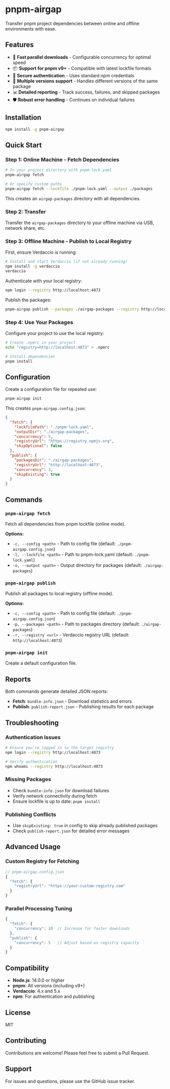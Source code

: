 # pnpm-airgap

Transfer pnpm project dependencies between online and offline environments with ease.

## Features

- 🚀 **Fast parallel downloads** - Configurable concurrency for optimal speed
- 📦 **Support for pnpm v9+** - Compatible with latest lockfile formats
- 🔐 **Secure authentication** - Uses standard npm credentials
- 🎯 **Multiple versions support** - Handles different versions of the same package
- 📊 **Detailed reporting** - Track success, failures, and skipped packages
- 🛡️ **Robust error handling** - Continues on individual failures

## Installation

```bash
npm install -g pnpm-airgap
```

## Quick Start

### Step 1: Online Machine - Fetch Dependencies

```bash
# In your project directory with pnpm-lock.yaml
pnpm-airgap fetch

# Or specify custom paths
pnpm-airgap fetch --lockfile ./pnpm-lock.yaml --output ./packages
```

This creates an `airgap-packages` directory with all dependencies.

### Step 2: Transfer

Transfer the `airgap-packages` directory to your offline machine via USB, network share, etc.

### Step 3: Offline Machine - Publish to Local Registry

First, ensure Verdaccio is running:
```bash
# Install and start Verdaccio (if not already running)
npm install -g verdaccio
verdaccio
```

Authenticate with your local registry:
```bash
npm login --registry http://localhost:4873
```

Publish the packages:
```bash
pnpm-airgap publish --packages ./airgap-packages --registry http://localhost:4873
```

### Step 4: Use Your Packages

Configure your project to use the local registry:
```bash
# Create .npmrc in your project
echo "registry=http://localhost:4873" > .npmrc

# Install dependencies
pnpm install
```

## Configuration

Create a configuration file for repeated use:

```bash
pnpm-airgap init
```

This creates `pnpm-airgap.config.json`:

```json
{
  "fetch": {
    "lockfilePath": "./pnpm-lock.yaml",
    "outputDir": "./airgap-packages",
    "concurrency": 5,
    "registryUrl": "https://registry.npmjs.org",
    "skipOptional": false
  },
  "publish": {
    "packagesDir": "./airgap-packages",
    "registryUrl": "http://localhost:4873",
    "concurrency": 3,
    "skipExisting": true
  }
}
```

## Commands

### `pnpm-airgap fetch`

Fetch all dependencies from pnpm lockfile (online mode).

**Options:**
- `-c, --config <path>` - Path to config file (default: `./pnpm-airgap.config.json`)
- `-l, --lockfile <path>` - Path to pnpm-lock.yaml (default: `./pnpm-lock.yaml`)
- `-o, --output <path>` - Output directory for packages (default: `./airgap-packages`)

### `pnpm-airgap publish`

Publish all packages to local registry (offline mode).

**Options:**
- `-c, --config <path>` - Path to config file (default: `./pnpm-airgap.config.json`)
- `-p, --packages <path>` - Path to packages directory (default: `./airgap-packages`)
- `-r, --registry <url>` - Verdaccio registry URL (default: `http://localhost:4873`)

### `pnpm-airgap init`

Create a default configuration file.

## Reports

Both commands generate detailed JSON reports:

- **Fetch**: `bundle-info.json` - Download statistics and errors
- **Publish**: `publish-report.json` - Publishing results for each package

## Troubleshooting

### Authentication Issues
```bash
# Ensure you're logged in to the target registry
npm login --registry http://localhost:4873

# Verify authentication
npm whoami --registry http://localhost:4873
```

### Missing Packages
- Check `bundle-info.json` for download failures
- Verify network connectivity during fetch
- Ensure lockfile is up to date: `pnpm install`

### Publishing Conflicts
- Use `skipExisting: true` in config to skip already published packages
- Check `publish-report.json` for detailed error messages

## Advanced Usage

### Custom Registry for Fetching
```javascript
// pnpm-airgap.config.json
{
  "fetch": {
    "registryUrl": "https://your-custom-registry.com"
  }
}
```

### Parallel Processing Tuning
```javascript
{
  "fetch": {
    "concurrency": 10  // Increase for faster downloads
  },
  "publish": {
    "concurrency": 5   // Adjust based on registry capacity
  }
}
```

## Compatibility

- **Node.js**: 14.0.0 or higher
- **pnpm**: All versions (including v9+)
- **Verdaccio**: 4.x and 5.x
- **npm**: For authentication and publishing

## License

MIT

## Contributing

Contributions are welcome! Please feel free to submit a Pull Request.

## Support

For issues and questions, please use the GitHub issue tracker.
